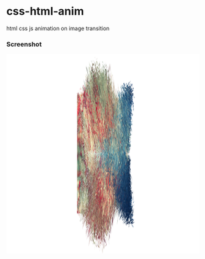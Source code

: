 # css-html-anim
html css js animation on image transition

### Screenshot 

<img src=download.png height=520 width=700>
